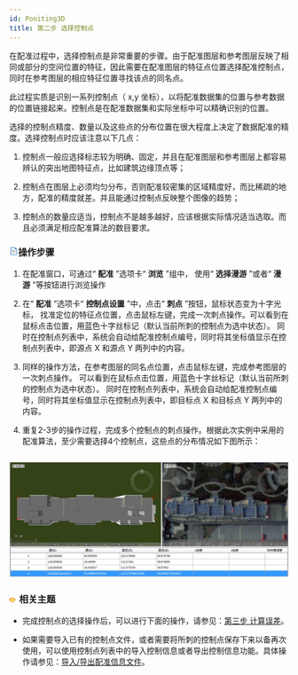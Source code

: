 ```yaml
---
id: Poniting3D
title: 第二步 选择控制点  
---  
```


在配准过程中，选择控制点是非常重要的步骤。由于配准图层和参考图层反映了相同或部分的空间位置的特征，因此需要在配准图层的特征点位置选择配准控制点，同时在参考图层的相应特征位置寻找该点的同名点。



 此过程实质是识别一系列控制点（ x,y 坐标），以将配准数据集的位置与参考数据的位置链接起来。控制点是在配准数据集和实际坐标中可以精确识别的位置。



 选择的控制点精度、数量以及这些点的分布位置在很大程度上决定了数据配准的精度。选择控制点时应该注意以下几点：



   1. 控制点一般应选择标志较为明确、固定，并且在配准图层和参考图层上都容易辨认的突出地图特征点，比如建筑边缘顶点等；

   2. 控制点在图层上必须均匀分布，否则配准较密集的区域精度好，而比稀疏的地方，配准的精度就差。并且能通过控制点反映整个图像的趋势；

   3. 控制点的数量应适当，控制点不是越多越好，应该根据实际情况适当选取。而且必须满足相应配准算法的数目要求。





 ### ![](../../img/read.gif)操作步骤



   1. 在配准窗口，可通过“ **配准** ”选项卡“ **浏览** ”组中， 使用“ **选择漫游** ”或者“ **漫游** ”等按钮进行浏览操作

   2. 在“ **配准** ”选项卡“ **控制点设置** ”中，点击“ **刺点** ”按钮，鼠标状态变为十字光标，
找准定位的特征点位置，点击鼠标左键，完成一次刺点操作。可以看到在鼠标点击位置，用蓝色十字丝标记（默认当前所刺的控制点为选中状态）。
同时在控制点列表中，系统会自动给配准控制点编号，同时将其坐标值显示在控制点列表中，即源点 X 和源点 Y 两列中的内容。

   3. 同样的操作方法，在参考图层的同名点位置，点击鼠标左键，完成参考图层的一次刺点操作。
可以看到在鼠标点击位置，用蓝色十字丝标记（默认当前所刺的控制点为选中状态）。
同时在控制点列表中，系统会自动给配准控制点编号，同时将其坐标值显示在控制点列表中，即目标点 X 和目标点 Y 两列中的内容。

   4. 重复2-3步的操作过程，完成多个控制点的刺点操作。根据此次实例中采用的配准算法，至少需要选择4个控制点，这些点的分布情况如下图所示：



 ![](img/Transformation3D_pickPoint.png)  
 ---  




 ### ![](../../img/seealso.png) 相关主题



   * 完成控制点的选择操作后，可以进行下面的操作，请参见：[第三步 计算误差](CalculatError3D.html)。

   * 如果需要导入已有的控制点文件，或者需要将所刺的控制点保存下来以备再次使用，可以使用控制点列表中的导入控制信息或者导出控制信息功能。具体操作请参见：[导入/导出配准信息文件](importGCP3D.html)。


